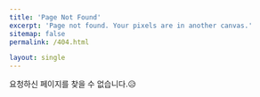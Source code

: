 ```yaml
---
title: 'Page Not Found'
excerpt: 'Page not found. Your pixels are in another canvas.'
sitemap: false
permalink: /404.html

layout: single
---
```


요청하신 페이지를 찾을 수 없습니다.😥

<script>
  var GOOG_FIXURL_LANG = 'en';
  var GOOG_FIXURL_SITE = '{{ site.url }}'
</script>
<script src="https://linkhelp.clients.google.com/tbproxy/lh/wm/fixurl.js">
</script>
